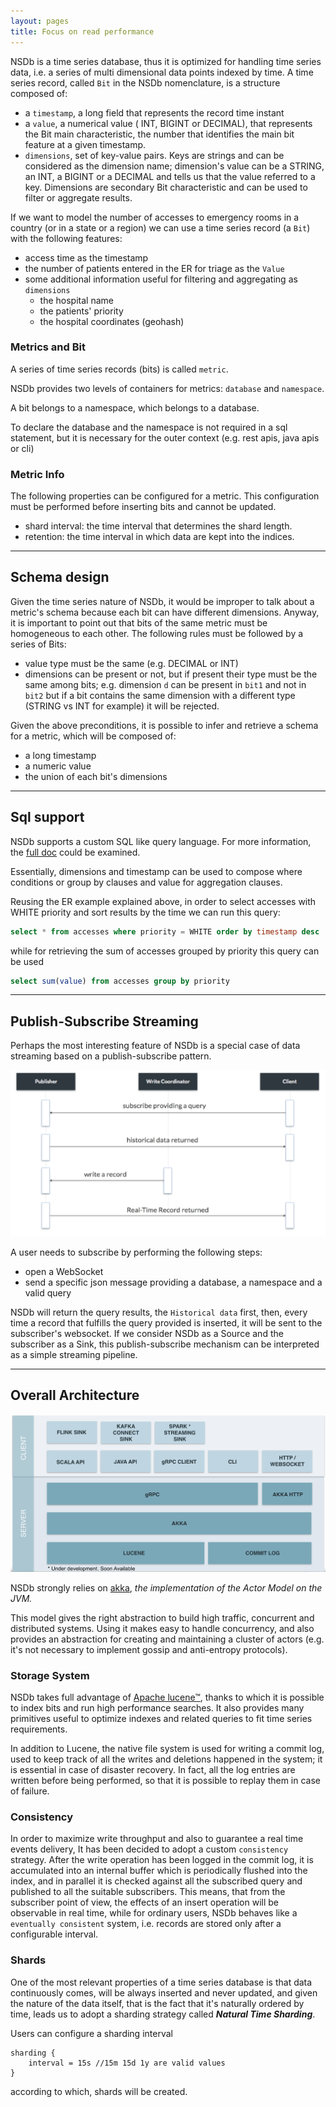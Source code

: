 ```yaml
---
layout: pages
title: Focus on read performance
---
```


NSDb is a time series database, thus it is optimized for handling time series data, i.e. a series of multi dimensional data points indexed by time.
A time series record, called `Bit` in the NSDb nomenclature, is a structure composed of:

* a `timestamp`, a long field that represents the record time instant
* a `value`, a numerical value ( INT, BIGINT or DECIMAL), that represents the Bit main characteristic, the number that identifies the main bit feature at a given timestamp.
* `dimensions`, set of key-value pairs. Keys are strings and can be considered as the dimension name; dimension's value can be a STRING, an INT, a BIGINT or a DECIMAL and tells us that the value referred to a key. Dimensions are secondary Bit characteristic and can be used to filter or aggregate results.

If we want to model the number of accesses to emergency rooms in a country (or in a state or a region) we can use a time series record (a `Bit`) with the following features:

* access time as the timestamp
* the number of patients entered in the ER for triage as the `Value`
* some additional information useful for filtering and aggregating as `dimensions`
  - the hospital name
  - the patients' priority
  - the hospital coordinates (geohash)

### Metrics and Bit

A series of time series records (bits) is called `metric`.

NSDb provides two levels of containers for metrics: `database` and `namespace`.

A bit belongs to a namespace, which belongs to a database.

To declare the database and the namespace is not required in a sql statement, but it is necessary for the outer context (e.g. rest apis, java apis or cli)

### Metric Info

The following properties can be configured for a metric. This configuration must be performed before inserting bits and cannot be updated.

* shard interval: the time interval that determines the shard length.
* retention: the time interval in which data are kept into the indices.

___

## Schema design

Given the time series nature of NSDb, it would be improper to talk about a metric's schema because each bit can have different dimensions.
Anyway, it is important to point out that bits of the same metric must be homogeneous to each other.
The following rules must be followed by a series of Bits:

* value type must be the same (e.g. DECIMAL or INT)
* dimensions can be present or not, but if present their type must be the same among bits; e.g. dimension `d` can be present in `bit1` and not in `bit2` but if a bit contains the same dimension with a different type (STRING vs INT for example) it will be rejected.

Given the above preconditions, it is possible to infer and retrieve a schema for a metric, which will be composed of:

* a long timestamp
* a numeric value
* the union of each bit's dimensions

___

## Sql support

NSDb supports a custom SQL like query language.
For more information, the [full doc](SQL_doc.md) could be examined.

Essentially, dimensions and timestamp can be used to compose where conditions or group by clauses and value for aggregation clauses.

Reusing the ER example explained above, in order to select accesses with WHITE priority and sort results by the time we can run this query:

```sql
select * from accesses where priority = WHITE order by timestamp desc
```

while for retrieving the sum of accesses grouped by priority this query can be used

```sql
select sum(value) from accesses group by priority
```

___

## Publish-Subscribe Streaming

Perhaps the most interesting feature of NSDb is a special case of data streaming based on a publish-subscribe pattern.

![Publish-Subscribe Model](/assets/images/pub-sub.png "Publish Subscribe Model")

A user needs to subscribe by performing the following steps:

* open a WebSocket
* send a specific json message providing a database, a namespace and a valid query

NSDb will return the query results, the `Historical data` first, then, every time a record that fulfills the query provided is inserted, it will be sent to the subscriber's websocket.
If we consider NSDb as a Source and the subscriber as a Sink, this publish-subscribe mechanism can be interpreted as a simple streaming pipeline.

___

## Overall Architecture

![Overall Architecture](/assets/images/overall.png "Overall Architecture")


NSDb strongly relies on [akka](https://github.com/akka/akka), _the implementation of the Actor Model on the JVM._

This model gives the right abstraction to build high traffic, concurrent and distributed systems.
Using it makes easy to handle concurrency, and also provides an abstraction for creating and maintaining a cluster of actors (e.g. it's not necessary to implement gossip and anti-entropy protocols).

### Storage System

NSDb takes full advantage of [Apache lucene™](https://lucene.apache.org/core/), thanks to which it is possible to index bits and run high performance searches. It also provides many primitives useful to optimize indexes and related queries to fit time series requirements.

In addition to Lucene, the native file system is used for writing a commit log, used to keep track of all the writes and deletions happened in the system; it is essential in case of disaster recovery. In fact, all the log entries are written before being performed, so that it is possible to replay them in case of failure.

### Consistency

In order to maximize write throughput and also to guarantee a real time events delivery, It has been decided to adopt a custom `consistency` strategy.
After the write operation has been logged in the commit log, it is accumulated into an internal buffer which is periodically flushed into the index, and in parallel it is checked against all the subscribed query and published to all the suitable subscribers.
This means, that from the subscriber point of view, the effects of an insert operation will be observable in real time, while for ordinary users, NSDb behaves like a `eventually consistent` system, i.e. records are stored only after a configurable interval.

### Shards

One of the most relevant properties of a time series database is that data continuously comes, will be always inserted and never updated, and given the nature of the data itself, that is the fact that it's naturally ordered by time, leads us to adopt a sharding strategy called ***Natural Time Sharding***.

Users can configure a sharding interval
```
sharding { 
    interval = 15s //15m 15d 1y are valid values
}
```

according to which, shards will be created.
